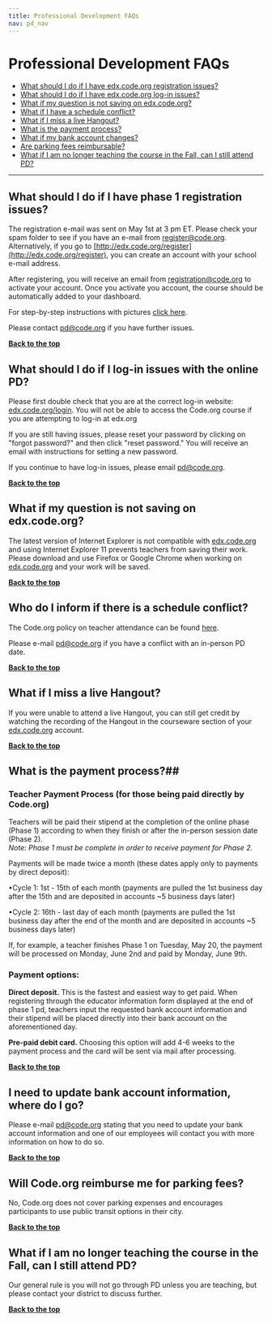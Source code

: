 ```yaml
---
title: Professional Development FAQs
nav: pd_nav
---
```

<a id="top"></a>

# Professional Development FAQs

- [What should I do if I have edx.code.org registration issues?](#pd1)
- [What should I do if I have edx.code.org log-in issues?](#login)
- [What if my question is not saving on edx.code.org? ](#question)
- [What if I have a schedule conflict?](#sched)
- [What if I miss a live Hangout?](#hangout)
- [What is the payment process?](#pay)
- [What if my bank account changes?](#acct)	
- [Are parking fees reimbursable?](#park)
- [What if I am no longer teaching the course in the Fall, can I still attend PD?](#fall)


----------

<a id="pd1"></a>
## What should I do if I have phase 1 registration issues?

The registration e-mail was sent on May 1st at 3 pm ET. Please check your spam folder to see if you have an e-mail from register@code.org. Alternatively, if you go to [http://edx.code.org/register](http://edx.code.org/register), you can create an account with your school e-mail address. 

After registering, you will receive an email from registration@code.org to activate your account. Once you activate you account, the course should be automatically added to your dashboard. 

For step-by-step instructions with pictures [click here](/files/edXaccount.pdf).

Please contact pd@code.org if you have further issues.

[**Back to the top**](#top)

<a id="login"></a>
## What should I do if I log-in issues with the online PD? ##

Please first double check that you are at the correct log-in website: [edx.code.org/login](http://edx.code.org/login). You will not be able to access the Code.org course if you are attempting to log-in at edx.org

If you are still having issues, please reset your password by clicking on "forgot password?" and then click "reset password." You will receive an email with instructions for setting a new password.

If you continue to have log-in issues, please email pd@code.org.

[**Back to the top**](#top)

<a id="question"></a>

## What if my question is not saving on edx.code.org? ##

The latest version of Internet Explorer is not compatible with [edx.code.org](http://edx.code.org/) and using Internet Explorer 11 prevents teachers from saving their work. Please download and use Firefox or Google Chrome when working on [edx.code.org](http://edx.code.org/) and your work will be saved.  
 	
[**Back to the top**](#top)

<a id="sched"></a>

## Who do I inform if there is a schedule conflict? ###
The Code.org policy on teacher attendance can be found [here](/files/TeacherAbsencePolicy.pdf).

Please e-mail pd@code.org if you have a conflict with an in-person PD date.

[**Back to the top**](#top)

<a id="hangout"></a>
## What if I miss a live Hangout?

If you were unable to attend a live Hangout, you can still get credit by watching the recording of the Hangout in the courseware section of your [edx.code.org](http://edx.code.org/) account.


[**Back to the top**](#top)

<a id="pay"></a>
## What is the payment process?##

### Teacher Payment Process (for those being paid directly by Code.org) ###

Teachers will be paid their stipend at the completion of the online phase (Phase 1) according to when they finish or after the in-person session date (Phase 2). 
</br>
*Note: Phase 1 must be complete in order to receive payment for Phase 2.*

Payments will be made twice a month (these dates apply only to payments by direct deposit):

•Cycle 1: 1st - 15th of each month (payments are pulled the 1st business day after the 15th and are deposited in accounts ~5 business days later)

•Cycle 2: 16th - last day of each month (payments are pulled the 1st business day after the end of the month and are deposited in accounts ~5 business days later)

If, for example, a teacher finishes Phase 1 on Tuesday, May 20, the payment will be processed on Monday, June 2nd and paid by Monday, June 9th. 


### Payment options: ###


**Direct deposit.** This is the fastest and easiest way to get paid. When registering through the educator information form displayed at the end of phase 1 pd, teachers input the requested bank account information and their stipend will be placed directly into their bank account on the aforementioned day.



**Pre-paid debit card.** Choosing this option will add 4-6 weeks to the payment process and the card will be sent via mail after processing.

[**Back to the top**](#top)

<a id="acct"></a>
## I need to update bank account information, where do I go?

Please e-mail pd@code.org stating that you need to update your bank account information and one of our employees will contact you with more information on how to do so.

[**Back to the top**](#top)

<a id="park"></a>
## Will Code.org reimburse me for parking fees? ###

No, Code.org does not cover parking expenses and encourages participants to use public transit options in their city.

[**Back to the top**](#top)

<a id="fall"></a>

## What if I am no longer teaching the course in the Fall, can I still attend PD?

Our general rule is you will not go through PD unless you are teaching, but please contact your district to discuss further.

[**Back to the top**](#top)
